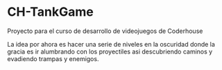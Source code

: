 # CH-TankGame
 
 Proyecto para el curso de desarrollo de videojuegos de Coderhouse

La idea por ahora es hacer una serie de niveles en la oscuridad donde la gracia es ir alumbrando con los proyectiles asi descubriendo caminos y evadiendo trampas y enemigos.
